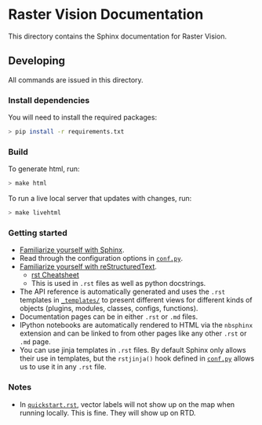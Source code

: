 # Raster Vision Documentation

This directory contains the Sphinx documentation for Raster Vision.

## Developing

All commands are issued in this directory.

### Install dependencies

You will need to install the required packages:

```sh
> pip install -r requirements.txt
```

### Build

To generate html, run:

```sh
> make html
```

To run a live local server that updates with changes, run:

```sh
> make livehtml
```

### Getting started

- [Familiarize yourself with Sphinx](https://www.sphinx-doc.org/en/master/).
- Read through the configuration options in [`conf.py`](./conf.py).
- [Familiarize yourself with reStructuredText](https://www.sphinx-doc.org/en/master/usage/restructuredtext/basics.html).
	- [rst Cheatsheet](https://bashtage.github.io/sphinx-material/rst-cheatsheet/rst-cheatsheet.html)
	- This is used in `.rst` files as well as python docstrings.
- The API reference is automatically generated and uses the `.rst` templates in [`_templates/`](./_templates/) to present different views for different kinds of objects (plugins, modules, classes, configs, functions).
- Documentation pages can be in either `.rst` or `.md` files.
- IPython notebooks are automatically rendered to HTML via the `nbsphinx` extension and can be linked to from other pages like any other `.rst` or `.md` page.
- You can use jinja templates in `.rst` files. By default Sphinx only allows their use in templates, but the `rstjinja()` hook defined in [`conf.py`](./conf.py) allows us to use it in any `.rst` file.

### Notes

- In [`quickstart.rst`](./quickstart.rst), vector labels will not show up on the map when running locally. This is fine. They will show up on RTD.
